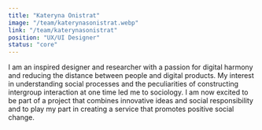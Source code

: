 ```yaml
---
title: "Kateryna Onistrat"
image: "/team/katerynasonistrat.webp"
link: "/team/katerynasonistrat"
position: "UX/UI Designer"
status: "core"
---
```


I am an inspired designer and researcher with a passion for digital harmony and reducing the distance between people and digital products. My interest in understanding social processes and the peculiarities of constructing intergroup interaction at one time led me to sociology.
I am now excited to be part of a project that combines innovative ideas and social responsibility and to play my part in creating a service that promotes positive social change.
